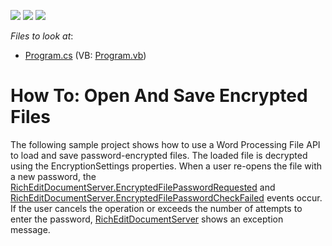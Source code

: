 <!-- default badges list -->
![](https://img.shields.io/endpoint?url=https://codecentral.devexpress.com/api/v1/VersionRange/184084298/19.1.4%2B)
[![](https://img.shields.io/badge/Open_in_DevExpress_Support_Center-FF7200?style=flat-square&logo=DevExpress&logoColor=white)](https://supportcenter.devexpress.com/ticket/details/T830413)
[![](https://img.shields.io/badge/📖_How_to_use_DevExpress_Examples-e9f6fc?style=flat-square)](https://docs.devexpress.com/GeneralInformation/403183)
<!-- default badges end -->
<!-- default file list -->
*Files to look at*:

* [Program.cs](./CS/word-processing-encryption/Program.cs) (VB: [Program.vb](./VB/word-processing-encryption/Program.vb))
<!-- default file list end -->

# How To: Open And Save Encrypted Files

The following sample project shows how to use a Word Processing File API to load and save password-encrypted files. The loaded file is decrypted using the EncryptionSettings properties. When a user re-opens the file with a new password, the [RichEditDocumentServer.EncryptedFilePasswordRequested](https://docs.devexpress.com/OfficeFileAPI/DevExpress.XtraRichEdit.RichEditDocumentServer.EncryptedFilePasswordRequested?v=19.1) and [RichEditDocumentServer.EncryptedFilePasswordCheckFailed](https://docs.devexpress.com/OfficeFileAPI/DevExpress.XtraRichEdit.RichEditDocumentServer.EncryptedFilePasswordCheckFailed?v=19.1) events occur. If the user cancels the operation or exceeds the number of attempts to enter the password, [RichEditDocumentServer](https://docs.devexpress.com/OfficeFileAPI/DevExpress.XtraRichEdit.RichEditDocumentServer?v=19.1) shows an exception message.
